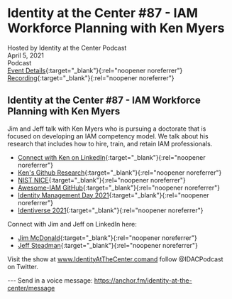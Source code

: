 # Identity at the Center #87 - IAM Workforce Planning with Ken Myers
Hosted by Identity at the Center Podcast<br>
April 5, 2021<br>
Podcast<br> 
[Event Details](https://www.identityatthecenter.com/){:target="_blank"}{:rel="noopener noreferrer"}</br>
[Recording](https://podcasts.google.com/feed/aHR0cHM6Ly9hbmNob3IuZm0vcy9jNWZlZmNjL3BvZGNhc3QvcnNz/episode/YWYwNDM3ZGItYTI1Mi00MmZhLTk5OWEtODFiNmMzMzUwODhj?sa=X&ved=0CAUQkfYCahcKEwjolPTjl6bwAhUAAAAAHQAAAAAQAQ){:target="_blank"}{:rel="noopener noreferrer"}

## Identity at the Center #87 - IAM Workforce Planning with Ken Myers
Jim and Jeff talk with Ken Myers who is pursuing a doctorate that is focused on developing an IAM competency model. We talk about his research that includes how to hire, train, and retain IAM professionals.

- [Connect with Ken on LinkedIn](https://www.linkedin.com/in/idmken){:target="_blank"}{:rel="noopener noreferrer"}
- [Ken's Github Research](https://idmken.github.io/){:target="_blank"}{:rel="noopener noreferrer"}
- [NIST NICE](https://www.nist.gov/itl/applied-cybersecurity/nice/nice-framework-resource-center){:target="_blank"}{:rel="noopener noreferrer"}
- [Awesome-IAM GitHub](https://github.com/kdeldycke/awesome-iam){:target="_blank"}{:rel="noopener noreferrer"}
- [Identity Management Day 2021](www.identitymanagementday.org){:target="_blank"}{:rel="noopener noreferrer"}
- [Identiverse 2021](https://identiverse.com/){:target="_blank"}{:rel="noopener noreferrer"}

Connect with Jim and Jeff on LinkedIn here:
- [Jim McDonald](https://www.linkedin.com/in/jimmcdonaldpmp/){:target="_blank"}{:rel="noopener noreferrer"}
- [Jeff Steadman](https://www.linkedin.com/in/jeffsteadman/){:target="_blank"}{:rel="noopener noreferrer"}

Visit the show at www.IdentityAtTheCenter.comand follow @IDACPodcast on Twitter.

--- Send in a voice message: https://anchor.fm/identity-at-the-center/message

